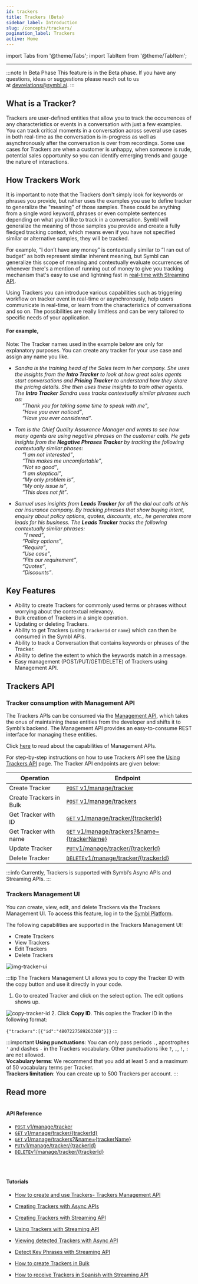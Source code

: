 ```yaml
---
id: trackers
title: Trackers (Beta)
sidebar_label: Introduction
slug: /concepts/trackers/
pagination_label: Trackers
active: Home
---
```


import Tabs from '@theme/Tabs';
import TabItem from '@theme/TabItem';

---

:::note In Beta Phase
This feature is in the Beta phase. If you have any questions, ideas or suggestions please reach out to us at devrelations@symbl.ai.
:::

## What is a Tracker?

Trackers are user-defined entities that allow you to track the occurrences of any characteristics or events in a conversation with just a few examples. You can track critical moments in a conversation across several use cases in both real-time as the conversation is in-progress as well as asynchronously after the conversation is over from recordings. Some use cases for Trackers are when a customer is unhappy, when someone is rude, potential sales opportunity so you can identify emerging trends and gauge the nature of interactions. 

## How Trackers Work

It is important to note that the Trackers don't simply look for keywords or phrases you provide, but rather uses the examples you use to define tracker to generalize the "meaning" of those samples. These could be anything from a single word keyword, phrases or even complete sentences depending on what you'd like to track in a conversation. Symbl will generalize the meaning of those samples you provide and create a fully fledged tracking context, which means even if you have not specified similar or alternative samples, they will be tracked. 

For example, “I don’t have any money” is contextually similar to “I ran out of budget” as both represent similar inherent meaning, but Symbl can generalize this scope of meaning and contextually evaluate occurrences of whenever there's a mention of running out of money to give you tracking mechanism that's easy to use and lightning fast in [real-time with Streaming API](/streaming-api/api-reference#using-trackers).

Using Trackers you can introduce various capabilities such as triggering workflow on tracker event in real-time or asynchronously, help users communicate in real-time, or learn from the characteristics of conversations and so on. The possibilities are really limitless and can be very tailored to specific needs of your application.

#### For example,

Note: The Tracker names used in the example below are only for explanatory purposes. You can create any tracker for your use case and assign any name you like.

- *Sandra is the training head of the Sales team in her company. She uses the insights from the **Intro Tracker** to look at how great sales agents start conversations and **Pricing Tracker** to understand how they share the pricing details. She then uses these insights to train other agents.* 
*The **Intro Tracker** Sandra uses tracks contextually similar phrases such as:*<br/>
&nbsp; &nbsp; &nbsp;*"Thank you for taking some time to speak with me"*,<br/>
&nbsp; &nbsp; &nbsp;*"Have you ever noticed”*,<br/>
&nbsp; &nbsp; &nbsp;*“Have you ever considered”*.<br/>


- *Tom is the Chief Quality Assurance Manager and wants to see how many agents are using negative phrases on the customer calls. He gets insights from the **Negative Phrases Tracker** by tracking the following contextually similar phases:*<br/>
&nbsp; &nbsp; &nbsp;*“I am not interested”*,<br/>
&nbsp; &nbsp; &nbsp;*“This makes me uncomfortable”*,<br/>
&nbsp; &nbsp; &nbsp;*“Not so good”*,<br/>
&nbsp; &nbsp; &nbsp;*“I am skeptical”*,<br/>
&nbsp; &nbsp; &nbsp;*“My only problem is”*,<br/>
&nbsp; &nbsp; &nbsp;*“My only issue is”*,<br/>
&nbsp; &nbsp; &nbsp;*“This does not fit”*.<br/>


- *Samuel uses insights from **Leads Tracker** for all the dial out calls at his car insurance company. By tracking phrases that show buying intent, enquiry about policy options, quotes, discounts, etc., he generates more leads for his business. The **Leads Tracker** tracks the following contextually similar phrases:*<br/>
&nbsp; &nbsp; &nbsp; *“I need”*,<br/>
&nbsp; &nbsp; &nbsp;*“Policy options”*,<br/>
&nbsp; &nbsp; &nbsp;*“Require”*,<br/>
&nbsp; &nbsp; &nbsp;*“Use case”*,<br/>
&nbsp; &nbsp; &nbsp;*“Fits our requirement”*,<br/>
&nbsp; &nbsp; &nbsp;*“Quotes”*,<br/>
&nbsp; &nbsp; &nbsp;*“Discounts”*.

## Key Features

- Ability to create Trackers for commonly used terms or phrases without worrying about the contextual relevancy.
- Bulk creation of Trackers in a single operation.
- Updating or deleting Trackers.
- Ability to get Trackers (using `trackerId` or `name`) which can then be consumed in the Symbl APIs.
- Ability to track a Conversation that contains keywords or phrases of the Tracker. 
- Ability to define the extent to which the keywords match in a message. 
- Easy management (POST/PUT/GET/DELETE) of Trackers using Management API.

## Trackers API 

### Tracker consumption with Management API 

The Trackers APIs can be consumed via the [Management API](/docs/management-api/introduction), which takes the onus of maintaining these entities from the developer and shifts it to Symbl’s backend. The Management API provides an easy-to-consume REST interface for managing these entities. 

Click [here](/docs/management-api/introduction) to read about the capabilities of Management APIs. 

For step-by-step instructions on how to use Trackers API see the [Using Trackers API](/docs/management-api/trackers/overview) page. The Tracker API endpoints are given below:

Operation  | Endpoint
---------- | -------
Create Tracker | [`POST` v1/manage/tracker](/management-api/trackers/create-tracker)
Create Trackers in Bulk | [`POST` v1/manage/trackers](/management-api/trackers/create-tracker#bulk-create-trackers-api)
Get Tracker with ID| [`GET` v1/manage/tracker/{trackerId}](/management-api/trackers/get-tracker#get-tracker-by-id)
Get Tracker with name | [`GET` v1/manage/trackers?&name={trackerName}](/management-api/trackers/get-tracker#get-tracker)
Update Tracker| [`PUT`v1/manage/tracker/{trackerId}](/management-api/trackers/update-tracker)
Delete Tracker| [`DELETE`v1/manage/tracker/{trackerId}](/management-api/trackers/delete-tracker)

:::info
Currently, Trackers is supported with Symbl’s Async APIs and Streaming APIs.
:::

### Trackers Management UI 

You can create, view, edit, and delete Trackers via the Trackers Management UI. To access this feature, log in to the [Symbl Platform](https://platform.symbl.ai/#/login). 

The following capabilities are supported in the Trackers Management UI:

- Create Trackers
- View Trackers
- Edit Trackers
- Delete Trackers

![img-tracker-ui](/img/tracker-ui-1.png)

:::tip
The Trackers Management UI allows you to copy the Tracker ID with the copy button and use it directly in your code. 

1. Go to created Tracker and click on the select option. The edit options shows up. 

![copy-tracker-id](/img/copy-tracker-id.png)
2. Click **Copy ID**. This copies the Tracker ID in the following format:

`{"trackers":[{"id":"4807227589263360"}]}`
:::

:::important
**Using punctuations**: You can only pass periods `.`, apostrophes `'` and dashes `-` in the Trackers vocabulary. Other punctuations like `?`, `,`, `!`, `:` are not allowed.<br/>
**Vocabulary terms**: We recommend that you add at least 5 and a maximum of 50 vocabulary terms per Tracker.<br/>
**Trackers limitation**: You can create up to 500 Trackers per account. 
:::

Read more
---

<div class="row">
  <div class="column">
    <div class="card21"><h4>API Reference</h4>

* [`POST` v1/manage/tracker](/management-api/trackers/create-tracker)
* [`GET` v1/manage/tracker/{trackerId}](/management-api/trackers/get-tracker#get-tracker-by-id)
* [`GET` v1/manage/trackers?&name={trackerName}](/management-api/trackers/get-tracker#get-tracker)
* [`PUT`v1/manage/tracker/{trackerId}](/management-api/trackers/update-tracker)
* [`DELETE`v1/manage/tracker/{trackerId}](/management-api/trackers/delete-tracker)

<br/></div>
  </div>
   <div class="column">
    <div class="card21"><h4>Tutorials</h4>

 
* [How to create and use Trackers- Trackers Management API](/docs/tutorials/trackers/consuming-trackers-management-api/)
* [Creating Trackers with Async APIs](/docs/tutorials/trackers/create-trackers-async-api/)
* [Creating Trackers with Streaming API](/docs/tutorials/trackers/create-trackers-streaming-api/)
* [Using Trackers with Streaming API](/docs/tutorials/trackers/consuming-trackers-streaming-api/)
* [Viewing detected Trackers with Async API](/docs/async-api/code-snippets/track-phrases-in-a-conversation/#view-detected-trackers)
* [Detect Key Phrases with Streaming API](/docs/streamingapi/code-snippets/detect-key-phrases/#ontrackerresponse-json-response-example)
* [How to create Trackers in Bulk](/docs/management-api/trackers/create-tracker#create-trackers-in-bulk)
* [How to receive Trackers in Spanish with Streaming API](/docs/streamingapi/code-snippets/receive-trackers-in-spanish)
 

  </div>
  </div>
  
<br/>
<br/>
<br/>
 
</div>
<br/>